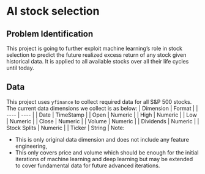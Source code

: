 # AI stock selection

## Problem Identification
This project is going to further exploit machine learning’s role in stock selection to predict the future realized excess return of any stock given historical data. It is applied to all available stocks over all their life cycles until today.

## Data
This project uses `yfinance` to collect required data for all S&P 500 stocks. The current data dimensions we collect is as below:
|  Dimension  |  Format  |
|  ----  | ----  |
| Date | TimeStamp |
| Open | Numeric |
| High | Numeric |
| Low | Numeric |
| Close | Numeric |
| Volume | Numeric |
| Dividends | Numeric |
| Stock Splits | Numeric |
| Ticker | String |
Note:
* This is only original data dimension and does not include any feature engineering,
* This only covers price and volume which should be enough for the initial iterations of machine learning and deep learning but may be extended to cover fundamental data for future advanced iterations.